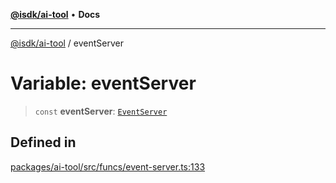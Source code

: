 [**@isdk/ai-tool**](../README.md) • **Docs**

***

[@isdk/ai-tool](../globals.md) / eventServer

# Variable: eventServer

> `const` **eventServer**: [`EventServer`](../classes/EventServer.md)

## Defined in

[packages/ai-tool/src/funcs/event-server.ts:133](https://github.com/isdk/ai-tool.js/blob/37ada542a786fbbc770f2d61beb564f6e603941d/src/funcs/event-server.ts#L133)
